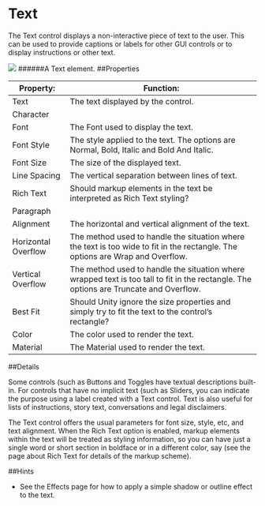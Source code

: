 # Text

The Text control displays a non-interactive piece of text to the user. This can be used to provide captions or labels for other GUI controls or to display instructions or other text.

![](file:///C:/Program%20Files/Unity/Editor/Data/Documentation/en/uploads/Main/UI_TextExample.png)
######A Text element.
##Properties


| Property:	 | Function: |
| -- | -- |
| Text	 | The text displayed by the control. |
| Character |  |
| Font	 | The Font used to display the text. |
| Font Style	 | The style applied to the text. The options are Normal, Bold, Italic and Bold And Italic. |
| Font Size	 | The size of the displayed text. |
| Line Spacing	 | The vertical separation between lines of text. |
| Rich Text	 | Should markup elements in the text be interpreted as Rich Text styling? |
| Paragraph |  |
| Alignment	 | The horizontal and vertical alignment of the text. |
| Horizontal Overflow	 | The method used to handle the situation where the text is too wide to fit in the rectangle. The options are Wrap and Overflow. |
| Vertical Overflow	 | The method used to handle the situation where wrapped text is too tall to fit in the rectangle. The options are Truncate and Overflow. |
| Best Fit	 | Should Unity ignore the size properties and simply try to fit the text to the control’s rectangle? |
| Color	 | The color used to render the text. |
| Material	 | The Material used to render the text. |
##Details

Some controls (such as Buttons and Toggles have textual descriptions built-in. For controls that have no implicit text (such as Sliders, you can indicate the purpose using a label created with a Text control. Text is also useful for lists of instructions, story text, conversations and legal disclaimers.

The Text control offers the usual parameters for font size, style, etc, and text alignment. When the Rich Text option is enabled, markup elements within the text will be treated as styling information, so you can have just a single word or short section in boldface or in a different color, say (see the page about Rich Text for details of the markup scheme).

##Hints

* See the Effects page for how to apply a simple shadow or outline effect to the text.